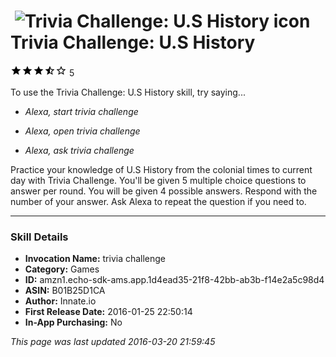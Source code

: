 # &nbsp;<img src="https://github.com/dale3h/alexa-skills-list/raw/master/skills/trivia-challenge-us-history/B01B25D1CA/app_icon" alt="Trivia Challenge: U.S History icon" width="36"> Trivia Challenge: U.S History
![3.7 stars](../../../images/ic_star_black_18dp_1x.png)![3.7 stars](../../../images/ic_star_black_18dp_1x.png)![3.7 stars](../../../images/ic_star_black_18dp_1x.png)![3.7 stars](../../../images/ic_star_half_black_18dp_1x.png)![3.7 stars](../../../images/ic_star_border_black_18dp_1x.png) 5

To use the Trivia Challenge: U.S History skill, try saying...

* *Alexa, start trivia challenge*

* *Alexa, open trivia challenge*

* *Alexa, ask trivia challenge*

Practice your knowledge of U.S  History from the colonial times to current day with Trivia Challenge.  You'll be given 5 multiple choice questions to answer per round.  You will be given 4 possible answers. Respond with the number of your answer. Ask Alexa to repeat the question if you need to.

***

### Skill Details

* **Invocation Name:** trivia challenge
* **Category:** Games
* **ID:** amzn1.echo-sdk-ams.app.1d4ead35-21f8-42bb-ab3b-f14e2a5c98d4
* **ASIN:** B01B25D1CA
* **Author:** Innate.io
* **First Release Date:** 2016-01-25 22:50:14
* **In-App Purchasing:** No

*This page was last updated 2016-03-20 21:59:45*
